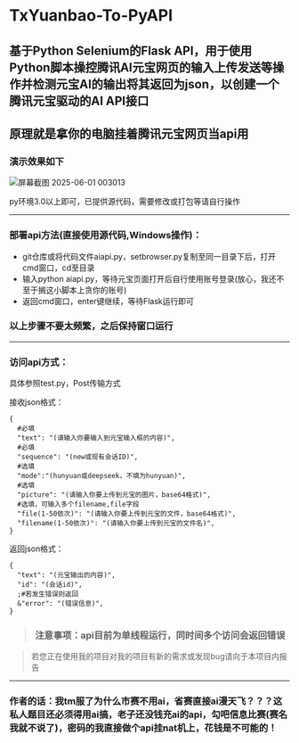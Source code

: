 # TxYuanbao-To-PyAPI  
<h2>基于Python Selenium的Flask API，用于使用Python脚本操控腾讯AI元宝网页的输入上传发送等操作并检测元宝AI的输出将其返回为json，以创建一个腾讯元宝驱动的AI API接口</h2>  
<h2>原理就是拿你的电脑挂着腾讯元宝网页当api用</h2>

<h3>演示效果如下</h3>

![屏幕截图 2025-06-01 003013](https://github.com/user-attachments/assets/19176373-dd67-47b4-8d0d-e70b8d23bc1c)

py环境3.0以上即可，已提供源代码，需要修改或打包等请自行操作  

---
<h3>部署api方法(直接使用源代码,Windows操作)：</h3>  

- git仓库或将代码文件aiapi.py，setbrowser.py复制至同一目录下后，打开cmd窗口，cd至目录 
- 输入python aiapi.py，等待元宝页面打开后自行使用账号登录(放心，我还不至于搁这小脚本上贪你的账号)
- 返回cmd窗口，enter键继续，等待Flask运行即可

<h3>以上步骤不要太频繁，之后保持窗口运行</h3>  

---
<h3>访问api方式：</h3>  
具体参照test.py，Post传输方式  

接收json格式：
```
{  
  #必填  
  "text": "(请输入你要输入到元宝输入框的内容)",  
  #必填  
  "sequence": "(new或现有会话ID)",  
  #选填  
  "mode":"(hunyuan或deepseek，不填为hunyuan)",  
  #选填  
  "picture": "(请输入你要上传到元宝的图片，base64格式)",  
  #选填，可输入多个filename,file字段  
  "file(1-50依次)": "(请输入你要上传到元宝的文件，base64格式)",  
  "filename(1-50依次)": "(请输入你要上传到元宝的文件名)",  
}  
```
返回json格式：
```
{  
  "text": "(元宝输出的内容)",  
  "id": "(会话id)",  
  ;#若发生错误则返回  
  &"error": "(错误信息)",  
}  
```
<h3>
  
  > 注意事项：api目前为单线程运行，同时间多个访问会返回错误
</h3>  

> 若您正在使用我的项目对我的项目有新的需求或发现bug请向于本项目内报告

---
<h3>作者的话：我tm服了为什么市赛不用ai，省赛直接ai漫天飞？？？这私人题目还必须得用ai搞，老子还没钱充ai的api，勾吧信息比赛(赛名我就不说了)，密码的我直接做个api挂nat机上，花钱是不可能的！</h3>
